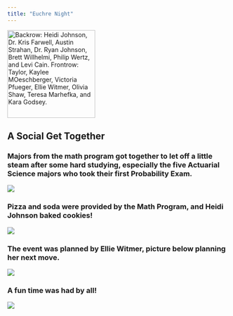 ```yaml
---
title: "Euchre Night"
---
```


<img src="../../../../images/2020-Jan-Euchre/IMG_2146.jpg" alt="Backrow: Heidi Johnson, Dr. Kris Farwell, Austin Strahan, Dr. Ryan Johnson, Brett Willhelmi, Philip Wertz, and Levi Cain.  Frontrow: Taylor, Kaylee MOeschberger, Victoria Pfueger, Ellie Witmer, Olivia Shaw, Teresa Marhefka, and Kara Godsey." width="200"/>

## A Social Get Together

### Majors from the math program got together to let off a little steam after some hard studying, especially the five Actuarial Science majors who took their first Probability Exam.

![](../../../../images/2020-Jan-Euchre/IMG-0347.png)

### Pizza and soda were provided by the Math Program, and Heidi Johnson baked cookies!

![](../../../../images/2020-Jan-Euchre/IMG-0349.png)

### The event was planned by Ellie Witmer, picture below planning her next move.

![](../../../../images/2020-Jan-Euchre/IMG-0350.png)

### A fun time was had by all!

![](../../../../images/2020-Jan-Euchre/IMG-0353.png)
